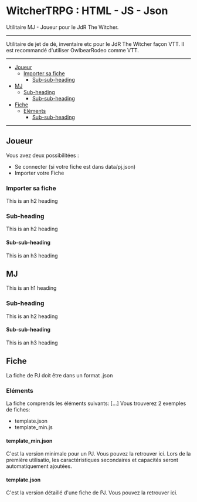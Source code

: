 # WitcherTRPG : HTML - JS - Json
Utilitaire MJ - Joueur pour le JdR The Witcher.

------------------

Utilitaire de jet de dé, inventaire etc pour le JdR The Witcher façon VTT.  Il est recommandé d'utiliser OwlbearRodeo comme VTT.

------------------

- [Joueur](#heading)
  * [Importer sa fiche](#sub-heading)
    + [Sub-sub-heading](#sub-sub-heading)
- [MJ](#heading-1)
  * [Sub-heading](#sub-heading-1)
    + [Sub-sub-heading](#sub-sub-heading-1)
- [Fiche](#heading-2)
  * [Eléments](#sub-heading-2)
    + [Sub-sub-heading](#sub-sub-heading-2)

------------------

## Joueur
Vous avez deux possibilitées :
- Se connecter (si votre fiche est dans data/pj.json)
- Importer votre Fiche

### Importer sa fiche

This is an h2 heading

### Sub-heading

This is an h2 heading

#### Sub-sub-heading

This is an h3 heading

## MJ

This is an h1 heading

### Sub-heading

This is an h2 heading

#### Sub-sub-heading

This is an h3 heading

## Fiche
La fiche de PJ doit être dans un format .json

### Eléments
La fiche comprends les éléments suivants: [...]
  Vous trouverez 2 exemples de fiches:
- template.json
- template_min.js

#### template_min.json
C'est la version minimale pour un PJ. Vous pouvez la retrouver ici.  Lors de la première utilisatio, les caractéristiques secondaires et capacités seront automatiquement ajoutées.
#### template.json
C'est la version détaillé d'une fiche de PJ. Vous pouvez la retrouver ici.
